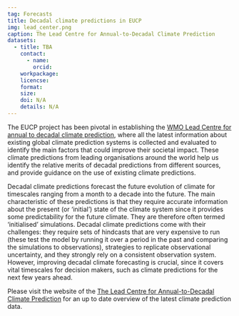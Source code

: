 ```yaml
---
tag: Forecasts
title: Decadal climate predictions in EUCP
img: lead_center.png
caption: The Lead Centre for Annual-to-Decadal Climate Prediction
datasets:
  - title: TBA
    contact:
      - name:
        orcid:
    workpackage:
    licencse:
    format:
    size:
    doi: N/A
    details: N/A
---
```

The EUCP project has been pivotal in establishing the [WMO Lead Centre for annual to decadal climate prediction](https://hadleyserver.metoffice.gov.uk/wmolc/), where all the latest information about existing global climate prediction systems is collected and evaluated to identify the main factors that could improve their societal impact. These climate predictions from leading organisations around the world help us identify the relative merits of decadal predictions from different sources, and provide guidance on the use of existing climate predictions.

Decadal climate predictions forecast the future evolution of climate for timescales ranging from a month to a decade into the future. The main characteristic of these predictions is that they require accurate information about the present (or ‘initial’) state of the climate system since it provides some predictability for the future climate. They are therefore often termed ‘initialised’ simulations. Decadal climate predictions come with their challenges: they require sets of hindcasts that are very expensive to run (these test the model by running it over a period in the past and comparing the simulations to observations), strategies to replicate observational uncertainty, and they strongly rely on a consistent observation system. However, improving decadal climate forecasting is crucial, since it covers vital timescales for decision makers, such as climate predictions for the next few years ahead.

Please visit the website of the [The Lead Centre for Annual-to-Decadal Climate Prediction](https://hadleyserver.metoffice.gov.uk/wmolc/) for an up to date overview of the latest climate prediction data.